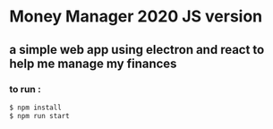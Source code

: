 # Money Manager 2020 JS version

## a simple web app using electron and react to help me manage my finances



### to run :
```bash 
$ npm install
$ npm run start
```
